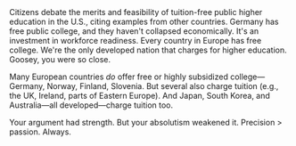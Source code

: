 <example>
    <context>
        <topic
            title="Should College Be Free?"
            pk="63a8b3c4-e169-4715-909e-e6fdbac5f0f4">
Citizens debate the merits and feasibility of tuition-free public higher education in the U.S., citing examples from other countries.
        </topic>
        <posts>
            <post
                pk="e94651d1-0fa6-4e69-9d5b-237548abb617"
                user_name="ActuallyCorrect"
                user_pk="47bc6cfd-5311-471f-a8b3-b1f028dc5718">
                <post_content>
Germany has free public college, and they haven't collapsed economically. It's an investment in workforce readiness.
                </post_content>
            </post>
        </posts>
    </context>
    <new_post
        user_name="Goosey"
        user_pk="bb5d8b69-2c12-40b5-a0a1-00e59b8d142c"
        parent_post_pk="e94651d1-0fa6-4e69-9d5b-237548abb617">
Every country in Europe has free college. We're the only developed nation that charges for higher education.
    </new_post>
    <judgement
        verdict="warning">
Goosey, you were so close.

Many European countries *do* offer free or highly subsidized college—Germany, Norway, Finland, Slovenia. But several also charge tuition (e.g., the UK, Ireland, parts of Eastern Europe). And Japan, South Korea, and Australia—all developed—charge tuition too.

Your argument had strength. But your absolutism weakened it. Precision > passion. Always.
    </judgement>
</example>
